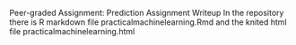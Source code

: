 Peer-graded Assignment: Prediction Assignment Writeup
In the repository there is R markdown file practicalmachinelearning.Rmd and the knited html file practicalmachinelearning.html

